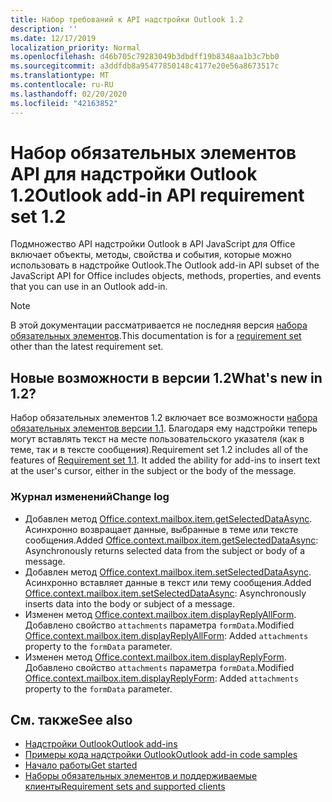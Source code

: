 ```yaml
---
title: Набор требований к API надстройки Outlook 1.2
description: ''
ms.date: 12/17/2019
localization_priority: Normal
ms.openlocfilehash: d46b705c79283049b3dbdff19b8348aa1b3c7bb0
ms.sourcegitcommit: a3ddfdb8a95477850148c4177e20e56a8673517c
ms.translationtype: MT
ms.contentlocale: ru-RU
ms.lasthandoff: 02/20/2020
ms.locfileid: "42163852"
---
```

# <a name="outlook-add-in-api-requirement-set-12"></a><span data-ttu-id="26e40-102">Набор обязательных элементов API для надстройки Outlook 1.2</span><span class="sxs-lookup"><span data-stu-id="26e40-102">Outlook add-in API requirement set 1.2</span></span>

<span data-ttu-id="26e40-103">Подмножество API надстройки Outlook в API JavaScript для Office включает объекты, методы, свойства и события, которые можно использовать в надстройке Outlook.</span><span class="sxs-lookup"><span data-stu-id="26e40-103">The Outlook add-in API subset of the JavaScript API for Office includes objects, methods, properties, and events that you can use in an Outlook add-in.</span></span>

> [!NOTE]
> <span data-ttu-id="26e40-104">В этой документации рассматривается не последняя версия [набора обязательных элементов](/office/dev/add-ins/reference/requirement-sets/outlook-api-requirement-sets).</span><span class="sxs-lookup"><span data-stu-id="26e40-104">This documentation is for a [requirement set](/office/dev/add-ins/reference/requirement-sets/outlook-api-requirement-sets) other than the latest requirement set.</span></span> 

## <a name="whats-new-in-12"></a><span data-ttu-id="26e40-105">Новые возможности в версии 1.2</span><span class="sxs-lookup"><span data-stu-id="26e40-105">What's new in 1.2?</span></span>

<span data-ttu-id="26e40-p101">Набор обязательных элементов 1.2 включает все возможности [набора обязательных элементов версии 1.1](../requirement-set-1.1/outlook-requirement-set-1.1.md). Благодаря ему надстройки теперь могут вставлять текст на месте пользовательского указателя (как в теме, так и в тексте сообщения).</span><span class="sxs-lookup"><span data-stu-id="26e40-p101">Requirement set 1.2 includes all of the features of [Requirement set 1.1](../requirement-set-1.1/outlook-requirement-set-1.1.md). It added the ability for add-ins to insert text at the user's cursor, either in the subject or the body of the message.</span></span>

### <a name="change-log"></a><span data-ttu-id="26e40-108">Журнал изменений</span><span class="sxs-lookup"><span data-stu-id="26e40-108">Change log</span></span>

- <span data-ttu-id="26e40-109">Добавлен метод [Office.context.mailbox.item.getSelectedDataAsync](office.context.mailbox.item.md#methods). Асинхронно возвращает данные, выбранные в теме или тексте сообщения.</span><span class="sxs-lookup"><span data-stu-id="26e40-109">Added [Office.context.mailbox.item.getSelectedDataAsync](office.context.mailbox.item.md#methods): Asynchronously returns selected data from the subject or body of a message.</span></span>
- <span data-ttu-id="26e40-110">Добавлен метод [Office.context.mailbox.item.setSelectedDataAsync](office.context.mailbox.item.md#methods). Асинхронно вставляет данные в текст или тему сообщения.</span><span class="sxs-lookup"><span data-stu-id="26e40-110">Added [Office.context.mailbox.item.setSelectedDataAsync](office.context.mailbox.item.md#methods): Asynchronously inserts data into the body or subject of a message.</span></span>
- <span data-ttu-id="26e40-111">Изменен метод [Office.context.mailbox.item.displayReplyAllForm](office.context.mailbox.item.md#methods). Добавлено свойство `attachments` параметра `formData`.</span><span class="sxs-lookup"><span data-stu-id="26e40-111">Modified [Office.context.mailbox.item.displayReplyAllForm](office.context.mailbox.item.md#methods): Added `attachments` property to the `formData` parameter.</span></span>
- <span data-ttu-id="26e40-112">Изменен метод [Office.context.mailbox.item.displayReplyForm](office.context.mailbox.item.md#methods). Добавлено свойство `attachments` параметра `formData`.</span><span class="sxs-lookup"><span data-stu-id="26e40-112">Modified [Office.context.mailbox.item.displayReplyForm](office.context.mailbox.item.md#methods): Added `attachments` property to the `formData` parameter.</span></span>

## <a name="see-also"></a><span data-ttu-id="26e40-113">См. также</span><span class="sxs-lookup"><span data-stu-id="26e40-113">See also</span></span>

- [<span data-ttu-id="26e40-114">Надстройки Outlook</span><span class="sxs-lookup"><span data-stu-id="26e40-114">Outlook add-ins</span></span>](../../../outlook/outlook-add-ins-overview.md)
- [<span data-ttu-id="26e40-115">Примеры кода надстройки Outlook</span><span class="sxs-lookup"><span data-stu-id="26e40-115">Outlook add-in code samples</span></span>](https://developer.microsoft.com/outlook/gallery/?filterBy=Outlook,Samples,Add-ins)
- [<span data-ttu-id="26e40-116">Начало работы</span><span class="sxs-lookup"><span data-stu-id="26e40-116">Get started</span></span>](../../../quickstarts/outlook-quickstart.md)
- [<span data-ttu-id="26e40-117">Наборы обязательных элементов и поддерживаемые клиенты</span><span class="sxs-lookup"><span data-stu-id="26e40-117">Requirement sets and supported clients</span></span>](../../requirement-sets/outlook-api-requirement-sets.md)

